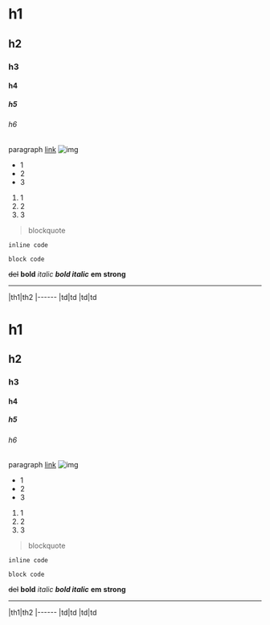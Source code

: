 # h1

## h2

### h3

#### h4

##### h5

###### h6

paragraph
[link](https://github.com)
![img](https://github.com)


- 1
- 2
- 3

1. 1
1. 2
1. 3

> blockquote

`inline code`

```
block code
```


~~del~~
**bold**
*italic*
***bold italic***
**em**
**strong**


---


|th1|th2
|------
|td|td
|td|td


# h1

## h2

### h3

#### h4

##### h5

###### h6

paragraph
[link](https://github.com)
![img](https://github.com)


- 1
- 2
- 3

1. 1
1. 2
1. 3

> blockquote

`inline code`

```
block code
```


~~del~~
**bold**
*italic*
***bold italic***
**em**
**strong**


---


|th1|th2
|------
|td|td
|td|td

